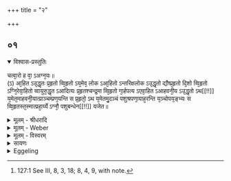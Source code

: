 +++
title = "२"

+++


## ०१


<details open><summary>विश्वास-प्रस्तुतिः</summary>

चत्वा᳘रो ह वा᳘ ऽअग्न᳘यः॥  
(ऽ) आ᳘हित ऽउ᳘द्धृतः प्र᳘हृतो व्वि᳘हृतो ऽय᳘मेव᳘ लोक ऽआ᳘हितो ऽन्तरिक्षलोक ऽउ᳘द्धृतो द्यौष्प्र᳘हृतो दि᳘शो व्वि᳘हृतो ऽग्नि᳘रेवा᳘हितो व्वायुरु᳘द्धृत ऽआदित्यः प्र᳘हृतश्चन्द्र᳘मा व्वि᳘हृतो गा᳘र्हपत्य ऽएवा᳘हित ऽआहवनी᳘य ऽउ᳘द्धृतो ऽथ[[!!]] य᳘मेत᳘माहवनी᳘यात्प्राञ्चम्प्रण᳘यन्ति स प्र᳘हृतो᳘ ऽथ य᳘मेतमु᳘दञ्चं पशुश्रपणा᳘याह᳘रन्ति य᳘ञ्चोपय᳘ङ्भ्यः स व्वि᳘हृतस्त᳘स्मात्प्रहा᳘र्य्ये ऽग्नौ᳘ पशुबन्धेन[[!!]] यजेत॥
</details>

<details><summary>मूलम् - श्रीधरादि</summary>

चत्वा᳘रो ह वा᳘ ऽअग्न᳘यः॥  
(ऽ) आ᳘हित ऽउ᳘द्धृतः प्र᳘हृतो व्वि᳘हृतो ऽय᳘मेव᳘ लोक ऽआ᳘हितो ऽन्तरिक्षलोक ऽउ᳘द्धृतो द्यौष्प्र᳘हृतो दि᳘शो व्वि᳘हृतो ऽग्नि᳘रेवा᳘हितो व्वायुरु᳘द्धृत ऽआदित्यः प्र᳘हृतश्चन्द्र᳘मा व्वि᳘हृतो गा᳘र्हपत्य ऽएवा᳘हित ऽआहवनी᳘य ऽउ᳘द्धृतो ऽथ[[!!]] य᳘मेत᳘माहवनी᳘यात्प्राञ्चम्प्रण᳘यन्ति स प्र᳘हृतो᳘ ऽथ य᳘मेतमु᳘दञ्चं पशुश्रपणा᳘याह᳘रन्ति य᳘ञ्चोपय᳘ङ्भ्यः स व्वि᳘हृतस्त᳘स्मात्प्रहा᳘र्य्ये ऽग्नौ᳘ पशुबन्धेन[[!!]] यजेत॥
</details>

<details><summary>मूलम् - Weber</summary>

चत्वा᳘रो ह वा᳘ अग्न᳘यः॥  
आ᳘हित उ᳘द्धृतः प्र᳘हृतो वि᳘हृतोऽय᳘मेव᳘ लोक आ᳘हितोऽन्तरिक्षलोक उ᳘द्धृतो द्यौष्प्र᳘हृतो दि᳘शो वि᳘हृतोऽग्नि᳘रेवा᳘हितो वायुरु᳘द्धृत आदित्यः प्र᳘हृतश्चन्द्र᳘मा वि᳘हृतो गा᳘र्हपत्य एवा᳘हित आहवनी᳘य उ᳘द्धृतो᳘ऽथ य᳘मेत᳘माहवनी᳘यात्प्राञ्चम् प्रण᳘यन्ति स प्र᳘हृतो᳘ऽथ य᳘मेतमु᳘दञ्चम् पशुश्रपणा᳘याह᳘रन्ति यं᳘ चोपय᳘ङ्भ्यः स वि᳘हृतस्त᳘स्मात्प्रहा᳘र्येऽग्नौ᳘ पशुबन्धे᳘न यजेत॥
</details>

<details><summary>मूलम् - विस्वरम्</summary>

**अग्नेश्चातुर्विध्याभिधायकं ब्राह्मणम् ।**
 
चत्वारो ह वा अग्नयः । आहितः, उद्धृतः प्रहृतः, विहृतः । अयमेव लोक आहितः । अन्तरिक्षलोक उद्धृतः । द्यौष्प्रहृतः । दिशो विहृतः । अग्निरेवाहितः । वायुरुद्धृतः । आदित्यः प्रहृतः । चंद्रमा विहृतः । गार्हपत्य एवाहितः । आहवनीय उद्धृतः । अथ यमेतमाहवनीयात्प्रांचं प्रणयन्ति स प्रहृतः । अथ यमेतमुदंचं पशुश्रपणायाहरंति यं चोपयड्भ्यः स विहृतः । तस्मात्प्रहार्ये ऽग्नौ पशुबन्धेन यजेत ॥ १ ॥ 
</details>

<details><summary>सायणः</summary>

अथाहवनीयात्प्राक्प्रहृते उत्तरवेदिके अग्नौ पशुयागः कर्तव्य इति विधातुं अग्नेराहितादिभेदेन चातुर्विध्यं दर्शयति- **चत्वारो ह वा अग्नय** इत्यादिना । अन्यदायतनं कृत्वा नूतनमुत्पाद्य स्थापितो ऽग्निः 'आहितः' । उद्धरणात्संपादितः 'उद्धृतः' । प्राकृतप्रणयनात्संपादितः 'प्रहृतः' । इतस्ततो विहरणात् 'विहृतः' । उक्तमाहितादिचतुष्टयं भूराद्यात्मना अग्न्याद्यात्मना च स्तौति- **अयमेव लोक** इत्यादिना । भूरादीनामग्न्यादीनां आहितादिरूपत्वकल्पनायां पूर्वं पूर्वं प्रति उत्तरस्योत्तरस्य उपर्युपरि वर्तमानत्वं साम्यम् । इदानीं आहितादीनां अभिप्रेतमर्थं स्वयमेव विवृणोति- **गार्हपत्य एवाहित** इत्यादिना । पशुश्रपणार्थो यः अग्निः स शामित्रः, यश्च गुदकांडहोमार्थः सः 'विहृतः' । उप समीपे अंगयागानन्तरं यष्टव्या गुदहोमा 'उपयजः' । तदर्थं हृत इत्यर्थः । तदर्थमेव वर्णितं तत्प्रयोजनमाह- **तस्मात् प्रहार्ये ऽग्नौ पशुबन्धेन यजेते**ति । 'प्रहार्ये' उत्तरवेदिके इत्यर्थः ॥ १ ॥ 

इति श्रीसायणाचार्यविरचिते माधवीये वेदार्थप्रकाशे माध्यंदिनीयशतपथब्राह्मणभाष्ये एकादशकांडे ऽष्टमे ऽध्याये द्वितीयं ब्राह्मणम् ॥ ११ । ८ । २ ॥ 
</details>

<details><summary>Eggeling</summary>

1. Verily, there are four kinds of fire,--the one laid down, the one taken out, the one taken forward, and the one spread (over the three hearths). Now, that which is laid down is this very (terrestrial) world; that which is taken out is the air-world, that which is taken forward is the sky, and that which is spread is the regions. And that which is laid down is Agni, that which is taken out is Vāyu (the wind), that which is taken forward is Āditya (the sun), and that which is spread is Candramas (the moon). And that which is laid down is the Gārhapatya, that which is taken out is the Āhavanīya, that which is taken forward is the (fire) they lead forth eastwards from the Āhavanīya; and that which is spread is the one they take northwards for the cooking of the victim, and that (used) for the by-offerings [^egg_394]: let him therefore perform the animal sacrifice on a fire taken forward.

[^egg_394]: 127:1 See III, 8, 3, 18; 8, 4, 9, with note.
</details>

